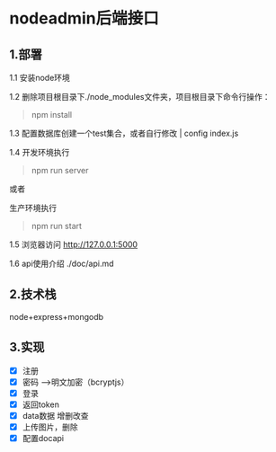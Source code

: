 # nodeadmin后端接口

## 1.部署

1.1 安装node环境

1.2 删除项目根目录下./node_modules文件夹，项目根目录下命令行操作：
> npm install

1.3 配置数据库创建一个test集合，或者自行修改
| config index.js

1.4 开发环境执行
> npm run server

或者

生产环境执行
> npm run start

1.5 浏览器访问 http://127.0.0.1:5000

1.6 api使用介绍 ./doc/api.md

## 2.技术栈
node+express+mongodb 

## 3.实现
- [x] 注册
- [x] 密码  -->明文加密（bcryptjs）
- [x] 登录
- [x] 返回token
- [x] data数据 增删改查
- [x] 上传图片，删除
- [x] 配置docapi